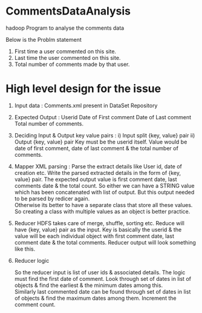 # CommentsDataAnalysis
hadoop Program to analyse the comments data

Below is the Problm statement 
  1) First time a user commented on this site. 
  2) Last time the user commented on this site. 
  3) Total number of comments made by that user. 

# High level design for the issue 

1) Input data :  Comments.xml present in DataSet Repository
2) Expected Output  : 
          Userid 
          Date of First comment 
          Date of Last comment 
          Total number of comments. 
3) Deciding Input & Output key value pairs : 
          i) Input split {key, value} pair 
          ii) Output {key, value} pair 
              Key must be the userid itself. 
              Value would be date of first comment, date of last comment & the total number of comments. 
4) Mapper 
      XML parsing : Parse the extract details like User id, date of creation etc. 
      Write the parsed extracted details in the form of {key, value} pair. 
      The expected output value is first comment date, last comments date & the total count. So either we can have a STRING value which has been concatenated with list of output. But this output needed to be parsed by redicer again.   
      Otherwise its better to have a separate class that store all these values. So creating a class with multiple values as an object is better practice.  

5) Reducer 
      HDFS takes care of merge, shuffle, sorting etc. 
      Reduce will have {key, value} pair as the input. 
      Key is basically the userid & the value will be each individual object with first comment date, last comment date & the total comments. 
      Reducer output will look something like this. 

6) Reducer logic 

      So the reducer input is list of user ids & associated details. The logic must find the first date of comment. Look through set of dates in list of objects & find the earliest & the minimum dates among this.  
      Similarly last commented date can be found through set of dates in list of objects & find the maximum dates among them. 
      Increment the comment count. 

